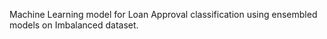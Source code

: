 Machine Learning model for Loan Approval classification using ensembled models on Imbalanced dataset.

